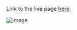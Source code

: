 Link to the live page [here](https://superlative-jelly-602386.netlify.app).

![image](https://github.com/AlexanderSuarez19/Pokedex-with-pagination/assets/118855434/ccc62946-0a21-43ab-bacd-789520cb6516)
